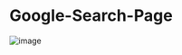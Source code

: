 # Google-Search-Page

![image](https://user-images.githubusercontent.com/58790036/183131709-a90b15d9-38ca-4491-b48c-c3f6509bd31e.png)

